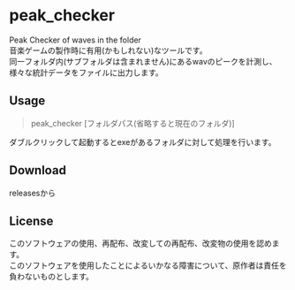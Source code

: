 # peak_checker
Peak Checker of waves in the folder<br>
音楽ゲームの製作時に有用(かもしれない)なツールです。<br>
同一フォルダ内(サブフォルダは含まれません)にあるwavのピークを計測し、<br>
様々な統計データをファイルに出力します。<br>

Usage
---

> peak_checker [フォルダパス(省略すると現在のフォルダ)]

ダブルクリックして起動するとexeがあるフォルダに対して処理を行います。

Download
---

releasesから

License
---

このソフトウェアの使用、再配布、改変しての再配布、改変物の使用を認めます。<br>
このソフトウェアを使用したことによるいかなる障害について、原作者は責任を負わないものとします。
